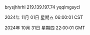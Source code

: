 brysjhhrhl 219.139.197.74 yqqlmgsycl

2024年 11月 01日 星期五 06:00:01 CST

2024年 10月 31日 星期四 22:00:01 GMT
